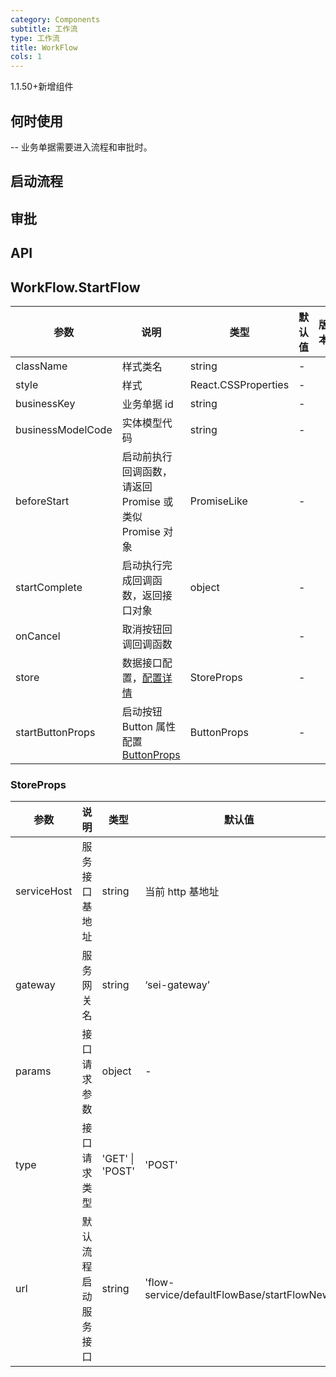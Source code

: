 ```yaml
---
category: Components
subtitle: 工作流
type: 工作流
title: WorkFlow
cols: 1
---
```


1.1.50+新增组件

## 何时使用

-- 业务单据需要进入流程和审批时。

## 启动流程
<code src='./demo/startFlow.tsx'></code>

## 审批
<code src='./demo/approve.tsx'></code>

## API
  
## WorkFlow.StartFlow

| 参数 | 说明 | 类型 | 默认值 | 版本 |
| --- | --- | --- | --- | --- |
| className | 样式类名 | string | - |  |
| style | 样式 | React.CSSProperties | - |  |
| businessKey | 业务单据 id | string | - |  |
| businessModelCode | 实体模型代码 | string | - |  |
| beforeStart | 启动前执行回调函数，请返回 Promise 或类似 Promise 对象 | PromiseLike | - |  |
| startComplete | 启动执行完成回调函数，返回接口对象 | object | - |  |
| onCancel | 取消按钮回调回调函数 |  | - |  |
| store | 数据接口配置，[配置详情](#StoreProps) | StoreProps | - |  |
| startButtonProps | 启动按钮 Button 属性配置 [ButtonProps](https://ant.design/components/button-cn/) | ButtonProps | - |  |

### StoreProps

| 参数 | 说明 | 类型 | 默认值 | 版本 |
| --- | --- | --- | --- | --- |
| serviceHost | 服务接口基地址 | string | 当前 http 基地址 |  |
| gateway | 服务网关名 | string | ‘sei-gateway’ |  |
| params | 接口请求参数 | object | - |  |
| type | 接口请求类型 | 'GET' \| 'POST' | 'POST' |  |
| url | 默认流程启动服务接口 | string | 'flow-service/defaultFlowBase/startFlowNew' |  |
